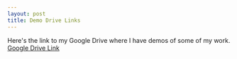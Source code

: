 ```yaml
---
layout: post
title: Demo Drive Links
---
```


Here's the link to my Google Drive where I have demos of some of my work.
[Google Drive Link](https://drive.google.com/drive/u/0/folders/1XM87y44xz8Jg3j4hBmtT19L_3nrJ9e68)

